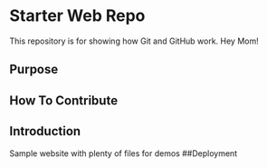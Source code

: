 # Starter Web Repo

This repository is for showing how Git and GitHub work. Hey Mom!

## Purpose
## How To Contribute
## Introduction
Sample website with plenty of files for demos
##Deployment